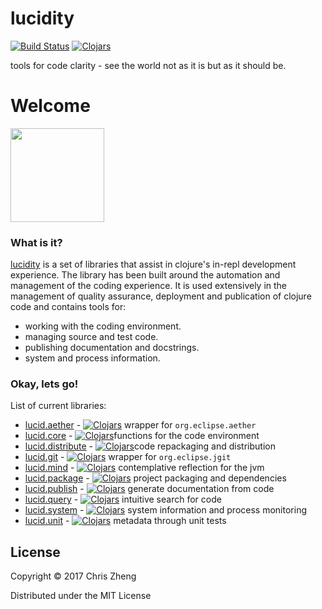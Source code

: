 # lucidity

[![Build Status](https://travis-ci.org/zcaudate/lucidity.png?branch=master)](https://travis-ci.org/im.chit/lucidity)
[![Clojars](https://img.shields.io/clojars/v/im.chit/lucid.svg)](https://clojars.org/im.chit/lucid)

tools for code clarity - see the world not as it is but as it should be.

# Welcome

<img src="http://docs.caudate.me/lucidity/img/logo.png" width="150"></img>

### What is it?

[lucidity](https://github.com/zcaudate/lucidity) is a set of libraries that assist in clojure's in-repl development experience. The library has been built around the automation and management of the coding experience. It is used extensively in the management of quality assurance, deployment and publication of clojure code and contains tools for:

- working with the coding environment.
- managing source and test code.
- publishing documentation and docstrings.
- system and process information.

### Okay, lets go!

List of current libraries:

- [lucid.aether](http://docs.caudate.me/lucidity/lucid-aether.html) - 
[![Clojars](https://img.shields.io/clojars/v/im.chit/lucid.aether.svg)](https://clojars.org/im.chit/lucid.aether) wrapper for `org.eclipse.aether`
- [lucid.core](http://docs.caudate.me/lucidity/lucid-core.html) - 
[![Clojars](https://img.shields.io/clojars/v/im.chit/lucid.core.svg)](https://clojars.org/im.chit/lucid.core)functions for the code environment
- [lucid.distribute](http://docs.caudate.me/lucidity/lucid-distribute.html) - 
[![Clojars](https://img.shields.io/clojars/v/im.chit/lucid.distribute.svg)](https://clojars.org/im.chit/lucid.distribute)code repackaging and distribution
- [lucid.git](http://docs.caudate.me/lucidity/lucid-git.html) - 
[![Clojars](https://img.shields.io/clojars/v/im.chit/lucid.git.svg)](https://clojars.org/im.chit/lucid.git)
wrapper for `org.eclipse.jgit`
- [lucid.mind](http://docs.caudate.me/lucidity/lucid-mind.html) - 
[![Clojars](https://img.shields.io/clojars/v/im.chit/lucid.mind.svg)](https://clojars.org/im.chit/lucid.mind)
contemplative reflection for the jvm
- [lucid.package](http://docs.caudate.me/lucidity/lucid-package.html) - 
[![Clojars](https://img.shields.io/clojars/v/im.chit/lucid.package.svg)](https://clojars.org/im.chit/lucid.package)
project packaging and dependencies
- [lucid.publish](http://docs.caudate.me/lucidity/lucid-publish.html) - 
[![Clojars](https://img.shields.io/clojars/v/im.chit/lucid.publish.svg)](https://clojars.org/im.chit/lucid.publish)
generate documentation from code
- [lucid.query](http://docs.caudate.me/lucidity/lucid-query.html) - 
[![Clojars](https://img.shields.io/clojars/v/im.chit/lucid.query.svg)](https://clojars.org/im.chit/lucid.query)
intuitive search for code
- [lucid.system](http://docs.caudate.me/lucidity/lucid-system.html) - 
[![Clojars](https://img.shields.io/clojars/v/im.chit/lucid.system.svg)](https://clojars.org/im.chit/lucid.system)
system information and process monitoring
- [lucid.unit](http://docs.caudate.me/lucidity/lucid-unit.html) - 
[![Clojars](https://img.shields.io/clojars/v/im.chit/lucid.unit.svg)](https://clojars.org/im.chit/lucid.unit)
metadata through unit tests

## License

Copyright © 2017 Chris Zheng

Distributed under the MIT License
